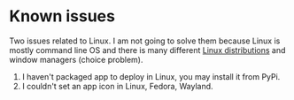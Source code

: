 # Known issues

Two issues related to Linux. I am not going to solve them because Linux is mostly command line OS and there is many different [Linux distributions](https://en.wikipedia.org/wiki/List_of_Linux_distributions) and window managers (choice problem). 

1. I haven't packaged app to deploy in Linux, you may install it from PyPi.
2. I couldn't set an app icon in Linux, Fedora, Wayland. 



